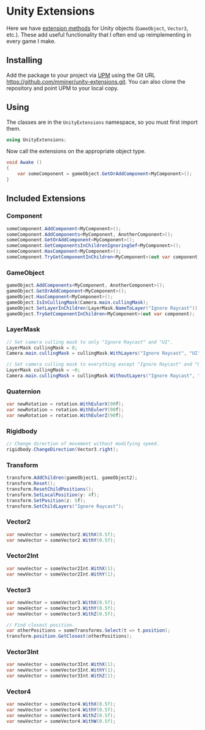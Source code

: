 # Unity Extensions

Here we have [extension methods](http://en.wikipedia.org/wiki/Extension_method)
for Unity objects (`GameObject`, `Vector3`, etc.). These add useful
functionality that I often end up reimplementing in every game I make.


## Installing

Add the package to your project via
[UPM](https://docs.unity3d.com/Manual/upm-ui.html) using the Git URL
https://github.com/mminer/unity-extensions.git. You can also clone the
repository and point UPM to your local copy.


## Using

The classes are in the `UnityExtensions` namespace, so you must first import
them.

```csharp
using UnityExtensions;
```

Now call the extensions on the appropriate object type.

```csharp
void Awake ()
{
    var someComponent = gameObject.GetOrAddComponent<MyComponent>();
}
```


## Included Extensions

### Component

```csharp
someComponent.AddComponent<MyComponent>();
someComponent.AddComponents<MyComponent, AnotherComponent>();
someComponent.GetOrAddComponent<MyComponent>();
someComponent.GetComponentsInChildrenIgnoringSef<MyComponent>();
someComponent.HasComponent<MyComponent>();
someComponent.TryGetComponentInChildren<MyComponent>(out var component);
```

### GameObject

```csharp
gameObject.AddComponents<MyComponent, AnotherComponent>();
gameObject.GetOrAddComponent<MyComponent>();
gameObject.HasComponent<MyComponent>();
gameObject.IsInCullingMask(Camera.main.cullingMask);
gameObject.SetLayerInChildren(LayerMask.NameToLayer("Ignore Raycast"));
gameObject.TryGetComponentInChildren<MyComponent>(out var component);
```

### LayerMask

```csharp
// Set camera culling mask to only "Ignore Raycast" and "UI".
LayerMask cullingMask = 0;
Camera.main.cullingMask = cullingMask.WithLayers("Ignore Raycast", "UI");

// Set camera culling mask to everything except "Ignore Raycast" and "UI".
LayerMask cullingMask = ~0;
Camera.main.cullingMask = cullingMask.WithoutLayers("Ignore Raycast", "UI");
```

### Quaternion

```csharp
var newRotation = rotation.WithEulerX(90f);
var newRotation = rotation.WithEulerY(90f);
var newRotation = rotation.WithEulerZ(90f);
```

### Rigidbody

```csharp
// Change direction of movement without modifying speed.
rigidbody.ChangeDirection(Vector3.right);
```

### Transform

```csharp
transform.AddChildren(gameObject1, gameObject2);
transform.Reset();
transform.ResetChildPositions();
transform.SetLocalPosition(y: 4f);
transform.SetPosition(z: 5f);
transform.SetChildLayers("Ignore Raycast");

```

### Vector2

```csharp
var newVector = someVector2.WithX(0.5f);
var newVector = someVector2.WithY(0.5f);
```

### Vector2Int

```csharp
var newVector = someVector2Int.WithX(1);
var newVector = someVector2Int.WithY(1);
```

### Vector3

```csharp
var newVector = someVector3.WithX(0.5f);
var newVector = someVector3.WithY(0.5f);
var newVector = someVector3.WithZ(0.5f);

// Find closest position.
var otherPositions = someTransforms.Select(t => t.position);
transform.position.GetClosest(otherPositions);
```

### Vector3Int

```csharp
var newVector = someVector3Int.WithX(1);
var newVector = someVector3Int.WithY(1);
var newVector = someVector3Int.WithZ(1);
```

### Vector4

```csharp
var newVector = someVector4.WithX(0.5f);
var newVector = someVector4.WithY(0.5f);
var newVector = someVector4.WithZ(0.5f);
var newVector = someVector4.WithW(0.5f);
```
